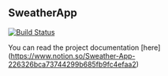 SweatherApp
------------
[![Build Status](https://app.bitrise.io/app/1bc0c972c89efdad/status.svg?token=xawOdLs8MA1b2yoNGZnfHQ&branch=main)](https://app.bitrise.io/app/1bc0c972c89efdad)

You can read the project documentation [here] (https://www.notion.so/Sweather-App-226326bca73744299b685fb9fc4efaa2)
